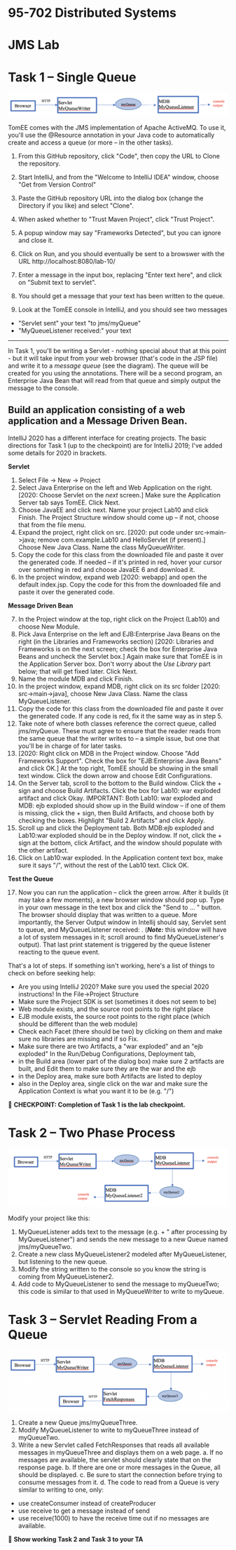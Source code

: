 # 95-702 Distributed Systems
# JMS Lab

# Task 1 – Single Queue

![Task 1 Flow](diagrams/task1.png)        

TomEE comes with the JMS implementation of Apache ActiveMQ. To use it, you'll use the @Resource annotation in your Java code to automatically create and access a queue (or more – in the other tasks).  

1. From this GitHub repository, click "Code", then copy the URL to Clone the repository.
2. Start IntelliJ, and from the "Welcome to IntelliJ IDEA" window, choose "Get from Version Control"
3. Paste the GitHub repository URL into the dialog box (change the Directory if you like) and select "Clone".

4. When asked whether to "Trust Maven Project", click "Trust Project".
5. A popup window may say "Frameworks Detected", but you can ignore and close it.
6. Click on Run, and you should eventually be sent to a browswer with the URL http://localhost:8080/lab-10/
7. Enter a message in the input box, replacing "Enter text here", and click on "Submit text to servlet".
8. You should get a message that your text has been written to the queue.
9. Look at the TomEE console in IntelliJ, and you should see two messages
 - "Servlet sent" your text "to jms/myQueue"
 - "MyQueueListener received:" your text







---

In Task 1, you'll be writing a Servlet - nothing special about that at this point - but it will take input from your web browser (that's code in the JSP file) and write it to a *message queue* (see the diagram). The queue will be created for you using the annotations. There will be a second program, an Enterprise Java Bean that will read from that queue and simply output the message to the console.

## Build an application consisting of a web application and a Message Driven Bean.
IntelliJ 2020 has a different interface for creating projects. The basic directions for Task 1 (up to the checkpoint) are for IntelliJ 2019; I've added some details for 2020 in brackets.

**Servlet**
1. Select File -> New -> Project
2. Select Java Enterprise on the left and Web Application on the right. [2020: Choose Servlet on the *next* screen.] Make sure the Application Server tab says TomEE.   Click Next.
3. Choose JavaEE and click next. Name your project Lab10 and click Finish. The Project Structure window should come up – if not, choose that from the file menu.
4. Expand the project, right click on src. [2020: put code under src->main->java; remove com.example.Lab10 and HelloServlet (if present).] Choose New Java Class. Name the class MyQueueWriter.
5. Copy the code for this class from the downloaded file and paste it over the generated code. If needed – if it's printed in red, hover your cursor over something in red and choose JavaEE 6 and download it.
6. In the project window, expand web [2020: webapp] and open the default index.jsp. Copy the code for this from the downloaded file and paste it over the generated code.

**Message Driven Bean**

7. In the Project window at the top, right click on the Project (Lab10) and choose New Module.
8. Pick Java Enterprise on the left and EJB:Enterprise Java Beans on the right (in the  Libraries and Frameworks section) [2020: Libraries and Frameworks is on the next screen; check the box for Enterprise Java Beans and uncheck the Servlet box.] Again make sure that TomEE is in the Application Server box. Don't worry about the *Use Library* part below; that will get fixed later. Click Next.
9. Name the module MDB and click Finish.
10. In the project window, expand MDB, right click on its src folder [2020: src->main->java], choose New Java Class. Name the class MyQueueListener.
11. Copy the code for this class from the downloaded file and paste it over the generated code. If any code is red, fix it the same way as in step 5.
12. Take note of where both classes reference the correct queue, called jms/myQueue. These must agree to ensure that the reader reads from the same queue that the writer writes to – a simple issue, but one that you'll be in charge of for later tasks.
13. [2020: Right click on MDB in the Project window. Choose "Add Frameworks Support". Check the box for "EJB:Enterprise Java Beans" and click OK.] At the top right, TomEE should be showing in the small text window. Click the down arrow and choose Edit Configurations.
14. On the Server tab, scroll to the bottom to the Build window. Click the + sign and choose Build Artifacts. Click the box for Lab10: war exploded artifact and click Okay. IMPORTANT: Both Lab10: war exploded and MDB: ejb exploded should show up in the Build window – if one of them is missing, click the + sign, then Build Artifacts, and choose both by checking the boxes. Highlight "Build 2 Artifacts" and click Apply.
15. Scroll up and click the Deployment tab. Both MDB:ejb exploded and Lab10:war exploded should be in the Deploy window. If not, click the + sign at the bottom, click Artifact, and the window should populate with the other artifact.
16. Click on Lab10:war exploded. In the Application content text box, make sure it says "/", without the rest of the Lab10 text. Click OK.

**Test the Queue**

17. Now you can run the application – click the green arrow. After it builds (it may take a few moments), a new browser window should pop up. Type in your own message in the text box and click the "Send to … " button. The browser should display that <your message> was written to a queue. More importantly, the Server Output window in Intellij should say, Servlet sent <your message> to queue, and MyQueueListener received: <your message>. (***Note:*** this window will have a lot of system messages in it; scroll around to find MyQueueListener's output). That last print statement is triggered by the queue listener reacting to the queue event.

That's a lot of steps. If something isn't working, here's a list of things to check on before seeking help:
  - Are you using IntelliJ 2020? Make sure you used the special 2020 instructions!
In the File->Project Structure
  - Make sure the Project SDK is set (sometimes it does not seem to be)
  - Web module exists, and the source root points to the right place
  - EJB module exists, the source root points to the right place (which should be different than the web module)
  - Check each Facet (there should be two) by clicking on them and make sure no libraries are missing and if so Fix.
  - Make sure there are two Artifacts, a "war exploded" and an "ejb exploded"
In the Run/Debug Configurations, Deployment tab,
   - in the Build area (lower part of the dialog box) make sure 2 artifacts are built, and Edit them to make sure they are the war and the ejb
   - in the Deploy area, make sure both Artifacts are listed to deploy
   - also in the Deploy area, single click on the war and make sure the Application Context is what you want it to be (e.g. "/")

:checkered_flag: **CHECKPOINT: Completion of Task 1 is the lab checkpoint.**


# Task 2 – Two Phase Process

![Task 2 Flow](https://github.com/CMU-Heinz-95702/lab10-JMS/blob/master/task2.png)

Modify your project like this:
1. MyQueueListener adds text to the message (e.g. <received text> + " after processing by MyQueueListener") and sends the new message to a new Queue named jms/myQueueTwo.
2. Create a new class MyQueueListener2 modeled after MyQueueListener, but listening to the new queue.
3. Modify the string written to the console so you know the string is coming from MyQueueListener2.
4. Add code to MyQueueListener to send the message to myQueueTwo; this code is similar to that used in MyQueueWriter to write to myQueue.

# Task 3 – Servlet Reading From a Queue

![Task 3 Flow](https://github.com/CMU-Heinz-95702/lab10-JMS/blob/master/task3.png)

1. Create a new Queue jms/myQueueThree.
2. Modify MyQueueListener to write to myQueueThree instead of myQueueTwo.
3. Write a new Servlet called FetchResponses that reads all available messages in myQueueThree and displays them on a web page.
a. If no messages are available, the servlet should clearly state that on the response page.
b. If there are one or more messages in the Queue, all should be displayed.
c. Be sure to start the connection before trying to consume messages from it.
d. The code to read from a Queue is very similar to writing to one, only:
- use createConsumer instead of createProducer
- use receive to get a message instead of send
- use receive(1000) to have the receive time out if no messages are available.

:checkered_flag: **Show working Task 2 and Task 3 to your TA**
